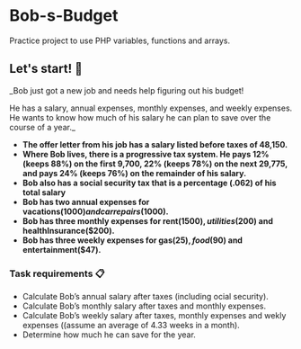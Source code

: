# Bob-s-Budget
Practice project to use PHP variables, functions and arrays.

## Let's start! 🚀

_Bob just got a new job and needs help figuring out his budget!

He has a salary, annual expenses, monthly expenses, and weekly expenses. He wants to know how much of his salary he can plan to save over the course of a year._

* **The offer letter from his job has a salary listed before taxes of 48,150.**
* **Where Bob lives, there is a progressive tax system. He pays 12% (keeps 88%) on the first 9,700, 22% (keeps 78%) on the next 29,775, and pays 24% (keeps 76%) on the remainder of his salary.**
* **Bob also has a social security tax that is a percentage (.062) of his total salary**
* **Bob has two annual expenses for vacations($1000) and car repairs($1000).**
* **Bob has three monthly expenses for rent($1500), utilities($200) and healthInsurance($200).**
* **Bob has three weekly expenses for gas($25), food($90) and entertainment($47).**


### Task requirements 📋

* Calculate Bob’s annual salary after taxes (including ocial security).
* Calculate Bob’s monthly salary after taxes and monthly expenses.
* Calculate Bob’s weekly salary after taxes, monthly expenses and wekly expenses ((assume an average of 4.33 weeks in a month).
* Determine how much he can save for the year.

